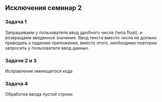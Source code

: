 ## Исключения семинар 2
### Задача 1
Запрашиваем у пользователя ввод дробного числа (типа float), и возвращаем введенное значение. 
Ввод текста вместо числа не должно приводить к падению приложения, вместо этого, необходимо повторно запросить у пользователя ввод данных.
### Задачи 2 и 3
Исправление имеющегося кода
### Задача 4
Обработка ввода пустой строки
